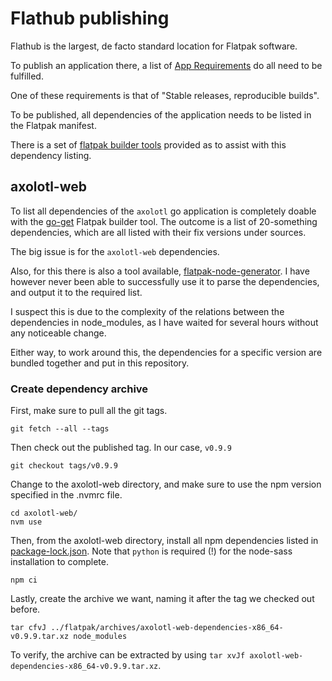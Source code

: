 # Flathub publishing

Flathub is the largest, de facto standard location for Flatpak software.

To publish an application there, a list of [App Requirements](https://github.com/flathub/flathub/wiki/App-Requirements)
do all need to be fulfilled.

One of these requirements is that of "Stable releases, reproducible builds".

To be published, all dependencies of the application needs to be listed in the Flatpak manifest.

There is a set of [flatpak builder tools](https://github.com/flatpak/flatpak-builder-tools) provided as to assist with
this dependency listing.

## axolotl-web 

To list all dependencies of the `axolotl` go application is completely doable with the
[go-get](https://github.com/flatpak/flatpak-builder-tools/tree/master/go-get) Flatpak builder tool.
The outcome is a list of 20-something dependencies, which are all listed with their fix versions under sources.

The big issue is for the `axolotl-web` dependencies.

Also, for this there is also a tool available,
[flatpak-node-generator](https://github.com/flatpak/flatpak-builder-tools/tree/master/node).
I have however never been able to successfully use it to parse the dependencies, and output it to the required list.

I suspect this is due to the complexity of the relations between the dependencies in node_modules, as I have waited for
several hours without any noticeable change.

Either way, to work around this, the dependencies for a specific version are bundled together and put in this repository. 

### Create dependency archive

First, make sure to pull all the git tags.

```
git fetch --all --tags
```

Then check out the published tag. In our case, `v0.9.9`

```
git checkout tags/v0.9.9
```

Change to the axolotl-web directory, and make sure to use the npm version specified in the .nvmrc file.

```
cd axolotl-web/
nvm use
```

Then, from the axolotl-web directory, install all npm dependencies listed in
[package-lock.json](../axolotl-web/package-lock.json).
Note that `python` is required (!) for the node-sass installation to complete.

```
npm ci
```

Lastly, create the archive we want, naming it after the tag we checked out before.

```
tar cfvJ ../flatpak/archives/axolotl-web-dependencies-x86_64-v0.9.9.tar.xz node_modules
```

To verify, the archive can be extracted by using `tar xvJf axolotl-web-dependencies-x86_64-v0.9.9.tar.xz`.
